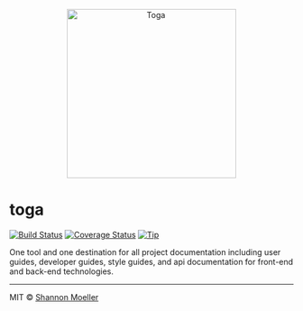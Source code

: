 <p align="center">
    <a href="http://togajs.com">
        <img alt="Toga" src="https://cdn.rawgit.com/togajs/togajs.github.io/develop/logo/toga.svg" width="300" height="300" />
    </a>
</p>

# toga

[![Build Status][travis-img]][travis-url] [![Coverage Status][coveralls-img]][coveralls-url] [![Tip][amazon-img]][amazon-url]

One tool and one destination for all project documentation including user guides, developer guides, style guides, and api documentation for front-end and back-end technologies.

----

MIT © [Shannon Moeller](http://shannonmoeller.com)

[amazon-img]:    https://img.shields.io/badge/amazon-tip_jar-yellow.svg?style=flat-square
[amazon-url]:    https://www.amazon.com/gp/registry/wishlist/1VQM9ID04YPC5?sort=universal-price
[coveralls-img]: http://img.shields.io/coveralls/togajs/toga/master.svg?style=flat-square
[coveralls-url]: https://coveralls.io/r/togajs/toga
[travis-img]:    http://img.shields.io/travis/togajs/toga.svg?style=flat-square
[travis-url]:    https://travis-ci.org/togajs/toga
